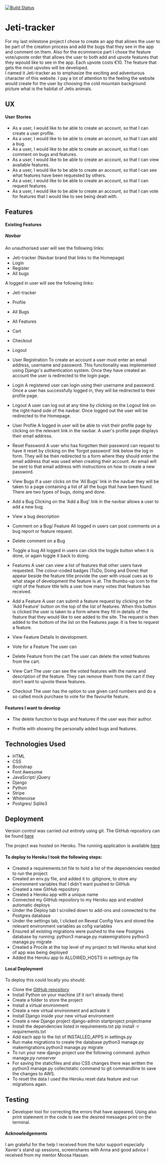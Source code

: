 [![Build Status](https://travis-ci.com/martakortslaur/Jeti-tracker.svg?branch=master)](https://travis-ci.com/martakortslaur/Jeti-tracker)

# Jeti-tracker
For my last milestone project I chose to create an app that allows the user to be part of the creation process and 
add the bugs that they see in the app and comment on them. Also for the ecommerce part I chose the feature vote/upvote order that
allows the user to both add and upvote features that they wpould like to see in the app. Each upvote costs €10. The feature that gets
the most upvotes will be developed.  
I named it Jeti-tracker as to emphasize the exciting and adventurous character of this website. I pay a lot of attention to
the feeling the website would create for the user by choosing the cold mountain background picture what is the habitat of Jetis animals. 

## UX

#### User Stories
* As a user, I would like to be able to create an account, so that I can create a user profile.
* As a user, I would like to be able to create an account, so that I can add a bug.
* As a user, I would like to be able to create an account, so that I can comment on bugs and features.
* As a user, I would like to be able to create an account, so that I can view available features.
* As a user, I would like to be able to create an account, so that I can see what features have been requested by others.
* As a user, I would like to be able to create an account, so that I can request features.
* As a user, I would like to be able to create an account, so that I can vote for features that I would like to see being dealt with.

## Features

#### Existing Features

##### Navbar
An unauthorised user will see the following links:
* Jeti-tracker (Navbar brand that links to the Homepage)
* Login
* Register
* All bugs


A logged in user will see the following links:
* Jeti-tracker
* Profile
* All Bugs
* All Features
* Cart
* Checkout
* Logout

* User Registration
To create an account a user must enter an email address, username and password. This functionality was implemented using Django's authentication system.
Once they have created an account the user is redirected to the login page. 

* Login
A registered user can login using their username and password. Once a user has successfully logged in, they will be redirected to their profile page.

* Logout
A user can log out at any time by clicking on the Logout link on the right-hand side of the navbar. Once logged out the user
will be redirected to the Homepage.

* User Profile
A logged in user will be able to visit their profile page by clicking on the relevant link in the navbar.
A user's profile page displays their email address.

* Reset Password
A user who has forgotten their password can request to have it reset by clicking on the 'forgot password' link below the log in form.
They will be then redirected to a form where they should enter the email address that was used when creating their account.
An email will be sent to that email address with instructions on how to create a new password. 

* View Bugs
If a user clicks on the 'All Bugs' link in the navbar they will be taken to a page containing a list of all the bugs that have been found.
There are two types of bugs, doing and done.

* Add a Bug
Clicking on the 'Add a Bug' link in the navbar allows a user to add a new bug.

* View a bug description

* Comment on a Bug/ Feature
All logged in users can post comments on a bug report or feature request.

* Delete comment on a Bug

* Toggle a bug
All logged in users can click the toggle button when it is done, or again toggle it back to doing.

* Features
A user can view a list of features that other users have requested. The colour-coded badges (ToDo, Doing and Done) that appear
beside the feature title provide the user with visual cues as to what stage of development the feature is at.
The thumbs-up icon to the right of the feature title tells a user how many votes that feature has received.

* Add a Feature
A user can submit a feature request by clicking on the 'Add Feature' button on the top of the list of features.
When this button is clicked the user is taken to a form where they fill in details of the feature that
they would like to see added to the site. The request is then added to the bottom of the list on the Features page. It is free to request a feature.

* View Feature Details
In development.

* Vote for a Feature
The user can 

* Delete Feature from the cart
The user can delete the voted features from the cart.

* View Cart
The user can see the voted features with the name and description of the feature. They can remove them from the cart if they don't want to upvote
these features.

* Checkout
 The user has the option to use given card numbers and do a so  called mock purchase to vote for the favourite feature.

#### Features I want to develop

* The delete function to bugs and features if the user was their author.

* Profile with showing the personally added bugs and features.


## Technologies Used
* HTML
* CSS
* Bootstrap
* Font Awesome
* JavaScript/ jQuery
* Django
* Python
* Stripe
* Whitenoise
* Postgres/ Sqlite3

## Deployment
Version control was carried out entirely using git. The GitHub repository can be found [here](https://github.com/martakortslaur/Jeti-tracker)

The project was hosted on Heroku. The running application is available [here](https://jeti-tracker.herokuapp.com/)

#### To deploy to Heroku I took the following steps:
* Created a requirements.txt file to hold a list of the dependencies needed to run the project
* Created an env.py file, and added it to .gitignore, to store any environment variables that I didn't want pushed to GitHub
* Created a new GitHub repository
* Created a Heroku app with a unique name
* Connected my GitHub repository to my Heroku app and enabled automatic deploys
* Under the Deploy tab I scrolled down to add-ons and connected to the Postgres database
* Under the settings tab, I clicked on Reveal Config Vars and stored the relevant environment variables as cofig variables
* Ensured all existing migrations were pushed to the new Postgres database by running:
    python3 manage.py makemigrations
    python3 manage.py migrate
* Created a Procile at the top level of my project to tell Heroku what kind of app was being deployed
* Added the Heroku app to ALLOWED_HOSTS in settings.py file


#### Local Deployment
To deploy this could locally you should:
* Clone the [GitHub repository](https://github.com/LibbyH52/Unicorn-Attractor.git)
* Install Python on your machine (if it isn't already there)
* Create a folder to store the project
* Install a virtual environment
* Create a new virtual environment and activate it
* Install Django inside your new virtual environment
* Create a new Django project
    django-admin startproject projectname
* Install the dependencies listed in requirements.txt
    pip install -r requirements.txt
* Add each app to the list of INSTALLED_APPS in settings.py
* Run make migrations to create the database
    python3 manage.py makemigrations
    python3 manage.py migrate
* To run your new django project use the following command:
    python manage.py runserver
* For saving the staticfiles and also CSS changes there was written the python3 manage.py collectstatic command to git commandline
to save the changes to AWS.
* To reset the data I used the Heroku reset data feature and run migrations again.

## Testing

* Developer tool for correcting the errors that have appeared. Using also print statement in the code to see the desired
messages print on the terminal.


#### Acknowledgements
I am grateful for the help I received from the tutor support especially Xavier's stand up sessions, screenshares with Anna and good
 advice I received from my mentor Moosa Hassan.
